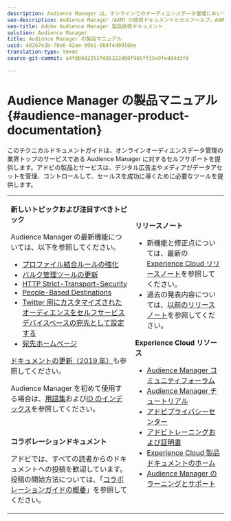 ```yaml
---
description: Audience Manager は、オンラインでのオーディエンスデータ管理において、業界をリードするサービスを提供します。アドビの製品とサービスは、デジタル広告主やメディアがデータアセットを管理、コントロールして、セールスを成功に導くために必要なツールを提供します。
seo-description: Audience Manager（AAM）の技術ドキュメントとセルフヘルプ。AAM には、オンラインでのオーディエンスデータ管理用に業界をリードする製品が備わっており、デジタル広告主やメディアがデータアセットを管理、コントロールして、セールスを成功に導くために必要なツールを提供します。
seo-title: Adobe Audience Manager 製品技術ドキュメント
solution: Audience Manager
title: Audience Manager の製品マニュアル
uuid: 48267e3b-70e6-42ae-99b1-884f4d0916be
translation-type: tm+mt
source-git-commit: a4f0b9d2252fd85322d00f965ff35a9fed04d3f8

---
```



# Audience Manager の製品マニュアル {#audience-manager-product-documentation}

このテクニカルドキュメントガイドは、オンラインオーディエンスデータ管理の業界トップのサービスである Audience Manager に対するセルフサポートを提供します。アドビの製品とサービスは、デジタル広告主やメディアがデータアセットを管理、コントロールして、セールスを成功に導くために必要なツールを提供します。

<table id="table_5E612F746A704FE095B809A013EE977F" class="simpletable"> 
 <tbody> 
  <tr> 
   <td colname="col1"> <p> <b>新しいトピックおよび注目すべきトピック</b> </p> <p>Audience Manager の最新機能については、以下を参照してください。</p> <p> 
     <ul id="ul_47C012F6AB3E4B73BA357027F4D15369">
    <li><a href="features/profile-merge-rules/merge-rules-overview.md">プロファイル結合ルールの強化</a></li>
    <li><a href="reference/bulk-management-tools/bulk-management-intro.md">バルク管理ツールの更新</a></li>
     <li><a href="overview/data-security-and-privacy/data-security.md#hsts">HTTP Strict-Transport-Security</a></li>
     <li><a href="features/destinations/people-based-destinations-overview.md">People-Based Destinations</a> </li>
     <li><a href="features/destinations/twitter-tailored-audiences.md">Twitter 用にカスタマイズされたオーディエンスをセルフサービスデバイスベースの宛先として設定する</a> </li>
     <li><a href="features/destinations/destinations-home.md">宛先ホームページ</a> </li>
     </ul> </p> <p><a href="docs-updates/docs-2019.md">ドキュメントの更新（2019 年）</a>も参照してください。 </p> 
     <p>Audience Manager を初めて使用する場合は、<a href="reference/aam-glossary.md">用語集</a>および<a href= "reference/ids-in-aam.md">ID のインデックス</a>を参照してください。</p>
      <br>
     <p> <b>コラボレーションドキュメント</b> </p>
     <p>アドビでは、すべての読者からのドキュメントへの投稿を歓迎しています。投稿の開始方法については、「<a href="https://docs.adobe.com/content/help/en/contributor/contributor-guide/introduction.html">コラボレーションガイドの概要</a>」を参照してください。</p>
    </td>
   <td colname="col2"> <p> <b>リリースノート</b> </p> <p> 
     <ul id="ul_713F3E9DF0F84FE5981AC63D05948864"> 
      <li id="li_09C1CD15823E4AD7856CE40BE848E03F">新機能と修正点については、最新の <a href="https://marketing.adobe.com/resources/help/en_US/whatsnew/" format="https" scope="external">Experience Cloud リリースノート</a>を参照してください。 </li> 
      <li id="li_EA594E939ED14D7780178DEA8E1AED64">過去の発表内容については、<a href="https://marketing.adobe.com/resources/help/en_US/whatsnew/?f=c_legacy_releases.html" format="https" scope="external">以前のリリースノート</a>を参照してください。 </li> 
     </ul> </p> <p> <b>Experience Cloud リソース</b> </p> <p> 
     <ul id="ul_E30EC96BDC624B5591F0470D430B7F41"> 
      <li id="li_F3A5CCFAE0F247CEB41A03CA8E03106B"><a href="https://forums.adobe.com/community/experience-cloud/analytics-cloud/audience-manager" format="https" scope="external">Audience Manager コミュニティフォーラム</a> </li>
      <li><a href="https://docs.adobe.com/content/help/en/audience-manager-learn/tutorials/overview.html" format="http" scope="external"> Audience Manager チュートリアル</a> </li> 
      <li id="li_1737D63307024F26B1F967621613A5AC"><a href="https://www.adobe.com/privacy.html" format="http" scope="external"> アドビプライバシーセンター</a> </li>  
      <li id="li_1938F7044F544481A6CC0F45CC22B80A"> <a href="https://helpx.adobe.com/learning.html?promoid=KAUDK" scope="external" format="http"> アドビトレーニングおよび証明書</a> </li> 
      <li id="li_C71459E0D1464C05B8B9387C43541F17"> <a href="https://marketing.adobe.com/resources/help/en_US/home/index.html" scope="external" format="https">Experience Cloud 製品ドキュメントのホーム</a> </li> 
      <li id="li_0DB1997FEB87484EBC07E03FD40AA39F"><a href="https://helpx.adobe.com/support/audience-manager.html" format="https" scope="external"> Audience Manager のラーニングとサポート</a> </li> 
     </ul> </p> </td>
  </tr> 
 </tbody> 
</table>


<!--

| | |
|-|-|
|**New and Featured Items** <br>&nbsp; Hover over each title to read a brief description. <br>&nbsp; <ul><li>Instant Cross-Device Suppression</li><li>Audience Optimization for Publishers</li><li>Import DFP Data Files Into Audience Manager</li><li>General Data Protection Regulation (GDPR)</li><li>TLS 1.0 Deprecation</li> <li>DCS API Methods</li></ul> <br>&nbsp;See also, 2019 Documentation Updates.|**Release Notes** <ul><li>See the latest Experience Cloud Release Notes for new features and fixes.</li> <li>See the  previous release notes for older announcements. </li> <br>&nbsp;**Experience Cloud Resources** <ul><li>Audience Manager Community Forums</li> <li>Adobe Privacy Center</li> <li>Adobe Training and Tutorials</li> <li>Product Documentation Home </li> <li>Audience Manager Learn & Support</li></ul>|

-->
